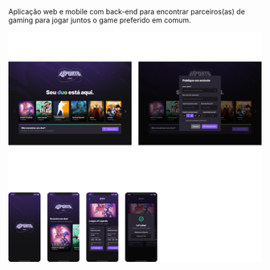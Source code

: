  Aplicação web e mobile com back-end para encontrar parceiros(as) de gaming para jogar juntos o game preferido em comum. 
 
![cover](.github/cover.png?style=flat)
